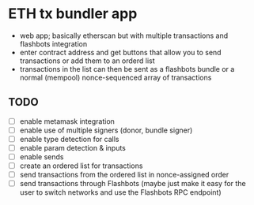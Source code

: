 # ETH tx bundler app

* web app; basically etherscan but with multiple transactions and flashbots integration
* enter contract address and get buttons that allow you to send transactions or add them to an orderd list
* transactions in the list can then be sent as a flashbots bundle or a normal (mempool) nonce-sequenced array of transactions

## TODO

* [ ] enable metamask integration
* [ ] enable use of multiple signers (donor, bundle signer)
* [ ] enable type detection for calls
* [ ] enable param detection & inputs
* [ ] enable sends
* [ ] create an ordered list for transactions
* [ ] send transactions from the ordered list in nonce-assigned order
* [ ] send transactions through Flashbots (maybe just make it easy for the user to switch networks and use the Flashbots RPC endpoint)
